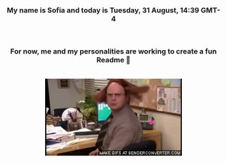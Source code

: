 


<div align="center">
<h3 >My name is Sofia and today is Tuesday, 31 August, 14:39 GMT-4</h3><br>
<h3 >For now, me and my personalities are working to create a fun Readme 👋
</h3><br>
<img src='img/dwight.gif' alt='working...'/>
</div>
